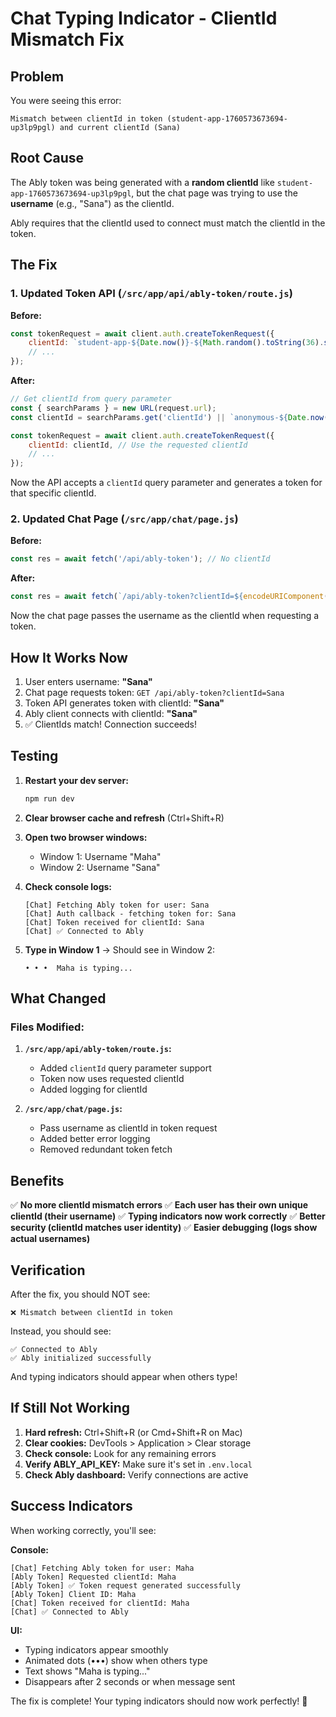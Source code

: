 # Chat Typing Indicator - ClientId Mismatch Fix

## Problem

You were seeing this error:
```
Mismatch between clientId in token (student-app-1760573673694-up3lp9pgl) and current clientId (Sana)
```

## Root Cause

The Ably token was being generated with a **random clientId** like `student-app-1760573673694-up3lp9pgl`, but the chat page was trying to use the **username** (e.g., "Sana") as the clientId.

Ably requires that the clientId used to connect must match the clientId in the token.

## The Fix

### 1. Updated Token API (`/src/app/api/ably-token/route.js`)

**Before:**
```javascript
const tokenRequest = await client.auth.createTokenRequest({
    clientId: `student-app-${Date.now()}-${Math.random().toString(36).substr(2, 9)}`, // Random ID
    // ...
});
```

**After:**
```javascript
// Get clientId from query parameter
const { searchParams } = new URL(request.url);
const clientId = searchParams.get('clientId') || `anonymous-${Date.now()}`;

const tokenRequest = await client.auth.createTokenRequest({
    clientId: clientId, // Use the requested clientId
    // ...
});
```

Now the API accepts a `clientId` query parameter and generates a token for that specific clientId.

### 2. Updated Chat Page (`/src/app/chat/page.js`)

**Before:**
```javascript
const res = await fetch('/api/ably-token'); // No clientId
```

**After:**
```javascript
const res = await fetch(`/api/ably-token?clientId=${encodeURIComponent(username)}`);
```

Now the chat page passes the username as the clientId when requesting a token.

## How It Works Now

1. User enters username: **"Sana"**
2. Chat page requests token: `GET /api/ably-token?clientId=Sana`
3. Token API generates token with clientId: **"Sana"**
4. Ably client connects with clientId: **"Sana"**
5. ✅ ClientIds match! Connection succeeds!

## Testing

1. **Restart your dev server:**
   ```bash
   npm run dev
   ```

2. **Clear browser cache and refresh** (Ctrl+Shift+R)

3. **Open two browser windows:**
   - Window 1: Username "Maha"
   - Window 2: Username "Sana"

4. **Check console logs:**
   ```
   [Chat] Fetching Ably token for user: Sana
   [Chat] Auth callback - fetching token for: Sana
   [Chat] Token received for clientId: Sana
   [Chat] ✅ Connected to Ably
   ```

5. **Type in Window 1** → Should see in Window 2:
   ```
   • • •  Maha is typing...
   ```

## What Changed

### Files Modified:

1. **`/src/app/api/ably-token/route.js`:**
   - Added `clientId` query parameter support
   - Token now uses requested clientId
   - Added logging for clientId

2. **`/src/app/chat/page.js`:**
   - Pass username as clientId in token request
   - Added better error logging
   - Removed redundant token fetch

## Benefits

✅ **No more clientId mismatch errors**
✅ **Each user has their own unique clientId (their username)**
✅ **Typing indicators now work correctly**
✅ **Better security (clientId matches user identity)**
✅ **Easier debugging (logs show actual usernames)**

## Verification

After the fix, you should NOT see:
```
❌ Mismatch between clientId in token
```

Instead, you should see:
```
✅ Connected to Ably
✅ Ably initialized successfully
```

And typing indicators should appear when others type!

## If Still Not Working

1. **Hard refresh:** Ctrl+Shift+R (or Cmd+Shift+R on Mac)
2. **Clear cookies:** DevTools > Application > Clear storage
3. **Check console:** Look for any remaining errors
4. **Verify ABLY_API_KEY:** Make sure it's set in `.env.local`
5. **Check Ably dashboard:** Verify connections are active

## Success Indicators

When working correctly, you'll see:

**Console:**
```
[Chat] Fetching Ably token for user: Maha
[Ably Token] Requested clientId: Maha
[Ably Token] ✅ Token request generated successfully
[Ably Token] Client ID: Maha
[Chat] Token received for clientId: Maha
[Chat] ✅ Connected to Ably
```

**UI:**
- Typing indicators appear smoothly
- Animated dots (•••) show when others type
- Text shows "Maha is typing..."
- Disappears after 2 seconds or when message sent

The fix is complete! Your typing indicators should now work perfectly! 🎉
